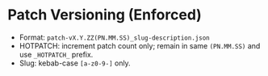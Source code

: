 # Patch Versioning (Enforced)

- Format: `patch-vX.Y.ZZ(PN.MM.SS)_slug-description.json`
- HOTPATCH: increment patch count only; remain in same `(PN.MM.SS)` and use `_HOTPATCH_` prefix.
- Slug: kebab-case `[a-z0-9-]` only.
